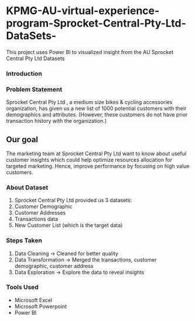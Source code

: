 # KPMG-AU-virtual-experience-program-Sprocket-Central-Pty-Ltd-DataSets-
This project uses Power BI to visualized insight from the AU Sprocket Central Pty Ltd Datasets
### Introduction
### Problem Statement
Sprocket Central Pty Ltd , a medium size bikes & cycling accessories organization, has given us a new list of 1000 potential customers with their demographics and attributes. (However, these customers do not have prior transaction history with the organization.) 

## Our goal
The marketing team at Sprocket Central Pty Ltd want to know about useful customer insights which could help optimize resources allocation for targeted marketing. Hence, improve performance by focusing on high value customers.

### About Dataset
1. Sprocket Central Pty Ltd provided us 3 datasets:
2. Customer Demographic 
3. Customer Addresses
4. Transactions data
5. New Customer List (which is the target data)

### Steps Taken
1. Data Cleaning → Cleaned for better quality
2. Data Transformation → Merged the transactions, customer demographic, customer address
3. Data Exploration → Explore the data to reveal insights

### Tools Used
- Microsoft Excel
- Microsoft Powerpoint
- Power BI
